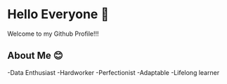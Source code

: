 # Hello Everyone 👋<br> 
 Welcome to my Github Profile!!!<br>
## About Me 😊<br>
-Data Enthusiast
-Hardworker
-Perfectionist
-Adaptable
-Lifelong learner
